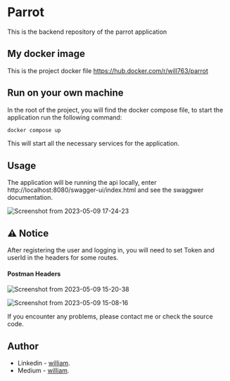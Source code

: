 # Parrot

This is the backend repository of the parrot application

## My docker image

This is the project docker file  https://hub.docker.com/r/will763/parrot

## Run on your own machine

In the root of the project, you will find the docker compose file, to start the application run the following command:

```bash
docker compose up
```
This will start all the necessary services for the application.

## Usage

The application will be running the api locally, enter http://localhost:8080/swagger-ui/index.html and see the swaggwer documentation.

![Screenshot from 2023-05-09 17-24-23](https://github.com/bc-fullstack-03/william-lisboa-backend/assets/66382974/17bbc946-2795-4a8a-8dd0-7c1d7eebf625)

## :warning: Notice
After registering the user and logging in, you will need to set Token and userId in the headers for some routes.
#### Postman Headers

![Screenshot from 2023-05-09 15-20-38](https://github.com/bc-fullstack-03/william-lisboa-backend/assets/66382974/d5a00e82-4642-4593-b20c-153a2e09fcaf)

![Screenshot from 2023-05-09 15-08-16](https://github.com/bc-fullstack-03/william-lisboa-backend/assets/66382974/f596324b-a7b6-493a-84cd-bae28b4d7da0)

If you encounter any problems, please contact me or check the source code.

## Author

- Linkedin - [william](https://www.linkedin.com/in/william-dev/).
- Medium - [william](https://medium.com/@williamlisboa).

